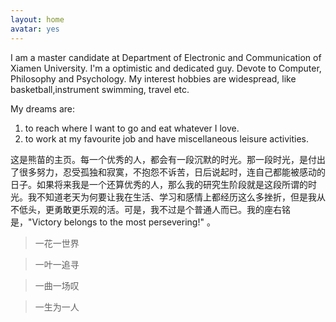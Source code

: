 ```yaml
---
layout: home
avatar: yes
---
```


I am a master candidate at Department of  Electronic and Communication of Xiamen University. I'm a optimistic and dedicated guy. Devote to Computer, Philosophy and Psychology. My interest hobbies are widespread, like basketball,instrument swimming, travel etc.

My dreams are:

1. to reach where I want to go and eat whatever I love.
2. to work at my favourite job and have  miscellaneous leisure activities.


这是熊苗的主页。每一个优秀的人，都会有一段沉默的时光。那一段时光，是付出了很多努力，忍受孤独和寂寞，不抱怨不诉苦，日后说起时，连自己都能被感动的日子。如果将来我是一个还算优秀的人，那么我的研究生阶段就是这段所谓的时光。我不知道老天为何要让我在生活、学习和感情上都经历这么多挫折，但是我从不低头，更勇敢更乐观的活。可是，我不过是个普通人而已。我的座右铭是，"Victory belongs to the most persevering!" 。

>一花一世界

>一叶一追寻

>一曲一场叹

>一生为一人
